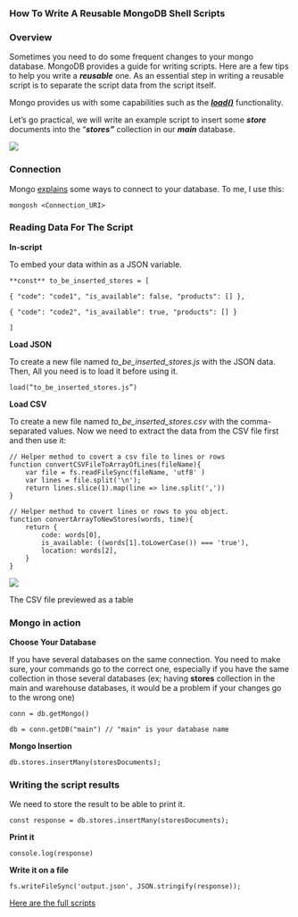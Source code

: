 ### How To Write A Reusable MongoDB Shell Scripts 


### Overview 

Sometimes you need to do some frequent changes to your mongo database. MongoDB provides a guide for writing scripts. Here are a few tips to help you write a **_reusable_** one. As an essential step in writing a reusable script is to separate the script data from the script itself.

Mongo provides us with some capabilities such as the [**_load()_**](https://www.mongodb.com/docs/manual/tutorial/write-scripts-for-the-mongo-shell/#execute-a-javascript-file) functionality.

Let’s go practical, we will write an example script to insert some **_store_** documents into the “**_stores”_** collection in our **_main_** database.

![](https://cdn-images-1.medium.com/max/1600/1*XYczKeWwwye_LNnZdeBigw.png)

### Connection

Mongo [explains](https://www.mongodb.com/docs/manual/tutorial/write-scripts-for-the-mongo-shell/#opening-new-connections) some ways to connect to your database. To me, I use this:

```
mongosh <Connection_URI>
```

### Reading Data For The Script

**In-script**

To embed your data within as a JSON variable.

```
**const** to_be_inserted_stores = [

{ "code": "code1", "is_available": false, "products": [] },

{ "code": "code2", "is_available": true, "products": [] }

]
```

**Load JSON**

To create a new file named _to_be_inserted_stores.js_ with the JSON data. Then, All you need is to load it before using it.

```
load(“to_be_inserted_stores.js”)
```

**Load CSV**

To create a new file named _to_be_inserted_stores.csv_ with the comma-separated values. Now we need to extract the data from the CSV file first and then use it: 

```
// Helper method to covert a csv file to lines or rows  
function convertCSVFileToArrayOfLines(fileName){  
    var file = fs.readFileSync(fileName, 'utf8' )  
    var lines = file.split('\n');  
    return lines.slice(1).map(line => line.split(','))  
}

// Helper method to covert lines or rows to you object.  
function convertArrayToNewStores(words, time){  
    return {  
        code: words[0],  
        is_available: ((words[1].toLowerCase()) === 'true'),  
        location: words[2],  
    }  
}
```

![](https://cdn-images-1.medium.com/max/1600/1*ogbVmr3sL1Q-Bl0mgsI3YQ.jpeg)

The CSV file previewed as a table

### **Mongo in action**

**Choose Your Database**

If you have several databases on the same connection. You need to make sure, your commands go to the correct one, especially if you have the same collection in those several databases (ex; having **stores** collection in the main and warehouse databases, it would be a problem if your changes go to the wrong one)

```
conn = db.getMongo()

db = conn.getDB("main") // "main" is your database name
```

**Mongo Insertion**

```
db.stores.insertMany(storesDocuments);
```

### Writing the script results
We need to store the result to be able to print it.

```
const response = db.stores.insertMany(storesDocuments);
```
**Print it**
```
console.log(response)
```

**Write it on a file**
```
fs.writeFileSync('output.json', JSON.stringify(response));
```

[Here are the full scripts](https://github.com/MuhammadAli-M/Articles/tree/master/How%20To%20Write%20Reusable%20MongoDB%20Shell%20Scripts)

